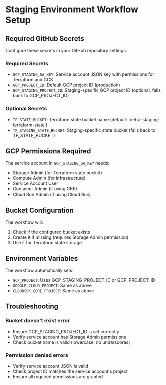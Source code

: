 # Staging Environment Workflow Setup

## Required GitHub Secrets

Configure these secrets in your GitHub repository settings:

### Required Secrets
- `GCP_STAGING_SA_KEY`: Service account JSON key with permissions for Terraform and GCS
- `GCP_PROJECT_ID`: Default GCP project ID (production)
- `GCP_STAGING_PROJECT_ID`: Staging-specific GCP project ID (optional, falls back to GCP_PROJECT_ID)

### Optional Secrets
- `TF_STATE_BUCKET`: Terraform state bucket name (default: 'netra-staging-terraform-state')
- `TF_STAGING_STATE_BUCKET`: Staging-specific state bucket (falls back to TF_STATE_BUCKET)

## GCP Permissions Required

The service account in `GCP_STAGING_SA_KEY` needs:
- Storage Admin (for Terraform state bucket)
- Compute Admin (for infrastructure)
- Service Account User
- Container Admin (if using GKE)
- Cloud Run Admin (if using Cloud Run)

## Bucket Configuration

The workflow will:
1. Check if the configured bucket exists
2. Create it if missing (requires Storage Admin permission)
3. Use it for Terraform state storage

## Environment Variables

The workflow automatically sets:
- `GCP_PROJECT`: Uses GCP_STAGING_PROJECT_ID or GCP_PROJECT_ID
- `GOOGLE_CLOUD_PROJECT`: Same as above
- `CLOUDSDK_CORE_PROJECT`: Same as above

## Troubleshooting

### Bucket doesn't exist error
- Ensure GCP_STAGING_PROJECT_ID is set correctly
- Verify service account has Storage Admin permissions
- Check bucket name is valid (lowercase, no underscores)

### Permission denied errors
- Verify service account JSON is valid
- Check project ID matches the service account's project
- Ensure all required permissions are granted